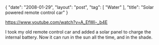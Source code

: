 {
   "date": "2008-01-29",
   "layout": "post",
   "tag": [
      "Water"
   ],
   "title": "Solar powered remote control car"
}

https://www.youtube.com/watch?v=A_EfWi-_b4E  

I took my old remote control car and added a solar panel to charge the internal battery. Now it can run in the sun all the time, and in the shade.